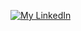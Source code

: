 [![My LinkedIn](https://img.shields.io/badge/LinkedIn-blue?logo=linkedin&logoColor=white)](https://www.linkedin.com/in/zachariah-mayfield/)
